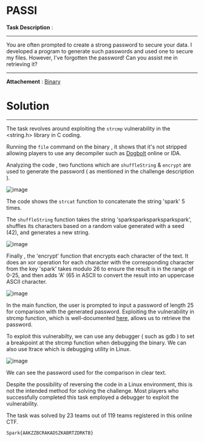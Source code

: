 # PASSI

**Task Description** :  
____________________________________________________________________________________________________________

You are often prompted to create a strong password to secure your data. I developed a program to generate such passwords and used one to secure my files. However, I've forgotten the password! Can you assist me in retrieving it? 
____________________________________________________________________________________________________________

**Attachement** : [Binary](/Files/Binary) 

# Solution 
____________________________________________________________________________________________________________
The task revolves around exploiting  the `strcmp` vulnerability in the <string.h> library in C coding. 

Running the `file` command on the binary , it shows that it's not stripped allowing players to use any decompiler such as [Dogbolt](https://dogbolt.org) online or IDA. 

Analyzing the code , two functions which are `shuffleString` & `encrypt` are used to generate the password ( as mentioned in the challenge description ).

![image](https://github.com/Garroura/Writeups/assets/164345052/e97718d0-56fe-4d5d-ae94-dae43cd92122)


The code shows the `strcat` function to concatenate the string 'spark' 5 times.

The ``shuffleString`` function takes the string 'sparksparksparksparkspark', shuffles its characters based on a random value generated with a seed (42), and generates a new string.

![image](https://github.com/Garroura/Writeups/assets/164345052/dc2f65e6-f0a9-47de-9ba4-443fc3da7846)


Finally , the 'encrypt' function that encrypts each character of the text. It does an xor operation for each character with the corresponding character from the key 'spark'  takes modulo 26 to ensure the result is in the range of 0-25, and then adds 'A' (65 in ASCII to convert the result into an uppercase ASCII character.

![image](https://github.com/Garroura/Writeups/assets/164345052/0752591f-427b-41ec-b495-0c4d0d79ebcc)


In the main function, the user is prompted to input a password of length 25 for comparison with the generated password. Exploiting the vulnerability in strcmp function, which is well-documented [here](https://github.com/ariary/Hack-weak-strcmp-code), allows us to retrieve the password.

To exploit this vulnerabilty, we can use any debugger ( such as gdb ) to set a breakpoint at the strcmp function when debugging the binary.
We can also use ltrace which is debugging utility in Linux.

![image](https://github.com/Garroura/Writeups/assets/164345052/ff1a1bf8-3d77-4479-a1bd-30f233ea0008)


We can see the password used for the comparison in clear text. 

Despite the possibility of reversing the code in a Linux environment, this is not the intended method for solving the challenge. Most players who successfully completed this task employed a debugger to exploit the vulnerability.

The task was solved by 23 teams out of 119 teams registered in this online CTF.
 
    Spark{AAKZZBCRAKADSZKABRTZDRKTB}
